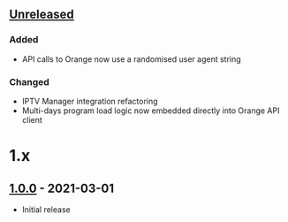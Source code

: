 ## [Unreleased]()

### Added

- API calls to Orange now use a randomised user agent string

### Changed

- IPTV Manager integration refactoring
- Multi-days program load logic now embedded directly into Orange API client

# 1.x

## [1.0.0](https://github.com/BreizhReloaded/plugin.video.orange.fr/releases/tag/v1.0.0) - 2021-03-01

- Initial release
